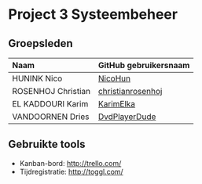 # Project 3 Systeembeheer

## Groepsleden

| Naam     | GitHub gebruikersnaam                   |
| :---     | :---                                    |
| HUNINK Nico| [NicoHun](https://github.com/NicoHun) |
| ROSENHOJ Christian| [christianrosenhoj](https://github.com/christianrosenhoj) |
| EL KADDOURI Karim| [KarimElka](https://github.com/karimelka) |
| VANDOORNEN Dries| [DvdPlayerDude](https://github.com/dvdplayerdude) |

## Gebruikte tools

* Kanban-bord: http://trello.com/
* Tijdregistratie: http://toggl.com/

